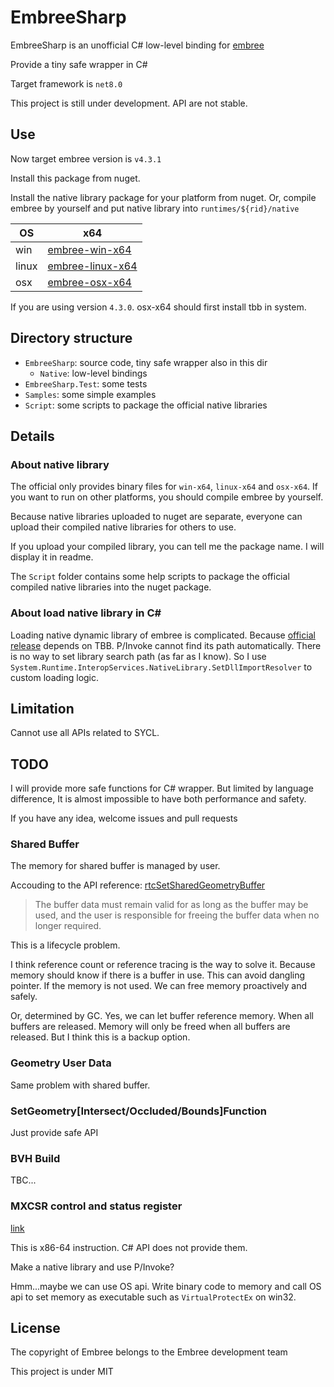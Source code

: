 # EmbreeSharp

EmbreeSharp is an unofficial C# low-level binding for [embree](https://github.com/embree/embree)

Provide a tiny safe wrapper in C#

Target framework is `net8.0`

This project is still under development. API are not stable.

## Use

Now target embree version is `v4.3.1`

Install this package from nuget.

Install the native library package for your platform from nuget. Or, compile embree by yourself and put native library into `runtimes/${rid}/native`

OS    | x64
--    | --
win   |[embree-win-x64](https://www.nuget.org/packages/embree-win-x64/)
linux |[embree-linux-x64](https://www.nuget.org/packages/embree-linux-x64/)
osx   |[embree-osx-x64](https://www.nuget.org/packages/embree-osx-x64/)

If you are using version `4.3.0`. osx-x64 should first install tbb in system.

## Directory structure

* `EmbreeSharp`: source code, tiny safe wrapper also in this dir
  * `Native`: low-level bindings
* `EmbreeSharp.Test`: some tests
* `Samples`: some simple examples
* `Script`: some scripts to package the official native libraries

## Details

### About native library

The official only provides binary files for `win-x64`, `linux-x64` and `osx-x64`. If you want to run on other platforms, you should compile embree by yourself.

Because native libraries uploaded to nuget are separate, everyone can upload their compiled native libraries for others to use.

If you upload your compiled library, you can tell me the package name. I will display it in readme.

The `Script` folder contains some help scripts to package the official compiled native libraries into the nuget package.

### About load native library in C#

Loading native dynamic library of embree is complicated. Because [official release](https://github.com/embree/embree/releases) depends on TBB. P/Invoke cannot find its path automatically. There is no way to set library search path (as far as I know). So I use `System.Runtime.InteropServices.NativeLibrary.SetDllImportResolver` to custom loading logic.

### 

## Limitation

Cannot use all APIs related to SYCL.

## TODO

I will provide more safe functions for C# wrapper. But limited by language difference, It is almost impossible to have both performance and safety.

If you have any idea, welcome issues and pull requests

### Shared Buffer

The memory for shared buffer is managed by user.

Accouding to the API reference: [rtcSetSharedGeometryBuffer](https://github.com/embree/embree#rtcsetsharedgeometrybuffer)

> The buffer data must remain valid for as long as the buffer may be used, and the user is responsible for freeing the buffer data when no longer required.

This is a lifecycle problem.

I think reference count or reference tracing is the way to solve it. Because memory should know if there is a buffer in use. This can avoid dangling pointer. If the memory is not used. We can free memory proactively and safely.

Or, determined by GC. Yes, we can let buffer reference memory. When all buffers are released. Memory will only be freed when all buffers are released. But I think this is a backup option.

### Geometry User Data

Same problem with shared buffer.

### SetGeometry[Intersect/Occluded/Bounds]Function

Just provide safe API

### BVH Build

TBC...

### MXCSR control and status register

[link](https://github.com/embree/embree#mxcsr-control-and-status-register)

This is x86-64 instruction. C# API does not provide them.

Make a native library and use P/Invoke?

Hmm...maybe we can use OS api. Write binary code to memory and call OS api to set memory as executable such as `VirtualProtectEx` on win32.

## License

The copyright of Embree belongs to the Embree development team

This project is under MIT
